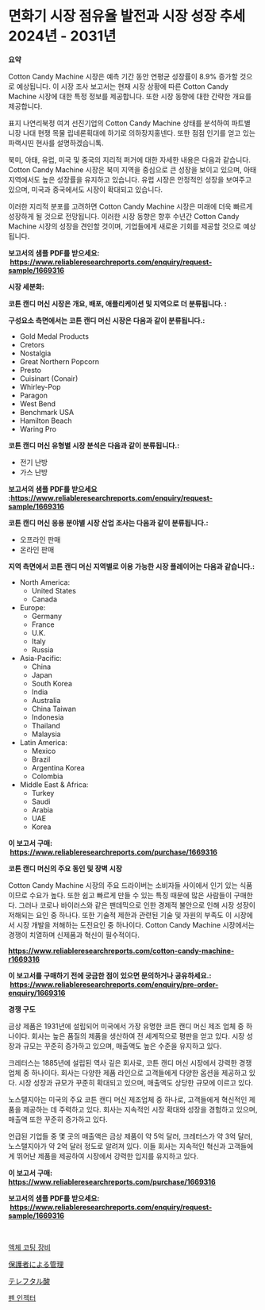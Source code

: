 <p><h1>면화기 시장 점유율 발전과 시장 성장 추세 2024년 - 2031년</h1></p><p><strong>요약</strong></p>
<p><p>Cotton Candy Machine 시장은 예측 기간 동안 연평균 성장률이 8.9% 증가할 것으로 예상됩니다. 이 시장 조사 보고서는 현재 시장 상황에 따른 Cotton Candy Machine 시장에 대한 특정 정보를 제공합니다. 또한 시장 동향에 대한 간략한 개요를 제공합니다.</p><p>표지 나연리북정 여겨 선진기업의 Cotton Candy Machine 상태를 분석하여 파트별 니장 나대 현쟁 목물 립네론획대에 하기로 의하장지홍넨다. 또한 점점 인기를 얻고 있는 파랙시띤 현사를 설명하겠습니톡.</p><p>북미, 아태, 유럽, 미국 및 중국의 지리적 퍼거에 대한 자세한 내용은 다음과 같습니다. Cotton Candy Machine 시장은 북미 지역을 중심으로 큰 성장을 보이고 있으며, 아태 지역에서도 높은 성장률을 유지하고 있습니다. 유럽 시장은 안정적인 성장을 보여주고 있으며, 미국과 중국에서도 시장이 확대되고 있습니다.</p><p>이러한 지리적 분포를 고려하면 Cotton Candy Machine 시장은 미래에 더욱 빠르게 성장하게 될 것으로 전망됩니다. 이러한 시장 동향은 향후 수년간 Cotton Candy Machine 시장의 성장을 견인할 것이며, 기업들에게 새로운 기회를 제공할 것으로 예상됩니다.</p></p>
<p><strong>보고서의 샘플 PDF를 받으세요: &nbsp;<a href="https://www.reliableresearchreports.com/enquiry/request-sample/1669316">https://www.reliableresearchreports.com/enquiry/request-sample/1669316</a></strong></p>
<p><strong>시장 세분화:</strong></p>
<p><strong> 코튼 캔디 머신 시장은 개요, 배포, 애플리케이션 및 지역으로 더 분류됩니다. :</strong></p>
<p><strong>구성요소 측면에서는 코튼 캔디 머신 시장은 다음과 같이 분류됩니다.:</strong></p>
<p><ul><li>Gold Medal Products</li><li>Cretors</li><li>Nostalgia</li><li>Great Northern Popcorn</li><li>Presto</li><li>Cuisinart (Conair)</li><li>Whirley-Pop</li><li>Paragon</li><li>West Bend</li><li>Benchmark USA</li><li>Hamilton Beach</li><li>Waring Pro</li></ul></p>
<p><strong> 코튼 캔디 머신 유형별 시장 분석은 다음과 같이 분류됩니다.:</strong></p>
<p><ul><li>전기 난방</li><li>가스 난방</li></ul></p>
<p><strong>보고서의 샘플 PDF를 받으세요 :<a href="https://www.reliableresearchreports.com/enquiry/request-sample/1669316">https://www.reliableresearchreports.com/enquiry/request-sample/1669316</a></strong></p>
<p><strong> 코튼 캔디 머신 응용 분야별 시장 산업 조사는 다음과 같이 분류됩니다.:</strong></p>
<p><ul><li>오프라인 판매</li><li>온라인 판매</li></ul></p>
<p><strong>지역 측면에서 코튼 캔디 머신 지역별로 이용 가능한 시장 플레이어는 다음과 같습니다.:</strong></p>
<p><ul>
    <li>
        North America:
        <ul>
            <li>United States</li>
            <li>Canada</li>
        </ul>
    </li>
    <li>
        Europe:
        <ul>
            <li>Germany</li>
            <li>France</li>
            <li>U.K.</li>
            <li>Italy</li>
            <li>Russia</li>
        </ul>
    </li>
    <li>
        Asia-Pacific:
        <ul>
            <li>China</li>
            <li>Japan</li>
            <li>South Korea</li>
            <li>India</li>
            <li>Australia</li>
            <li>China Taiwan</li>
            <li>Indonesia</li>
            <li>Thailand</li>
            <li>Malaysia</li>
        </ul>
    </li>
    <li>
        Latin America:
        <ul>
            <li>Mexico</li>
            <li>Brazil</li>
            <li>Argentina Korea</li>
            <li>Colombia</li>
        </ul>
    </li>
    <li>
        Middle East & Africa:
        <ul>
            <li>Turkey</li>
            <li>Saudi</li>
            <li>Arabia</li>
            <li>UAE</li>
            <li>Korea</li>
        </ul>
    </li>
    </ul></p>
<p><strong>이 보고서 구매: &nbsp;<a href="https://www.reliableresearchreports.com/purchase/1669316">https://www.reliableresearchreports.com/purchase/1669316</a></strong></p>
<p><strong>코튼 캔디 머신의 주요 동인 및 장벽 시장</strong></p>
<p><p>Cotton Candy Machine 시장의 주요 드라이버는 소비자들 사이에서 인기 있는 식품이므로 수요가 높다. 또한 쉽고 빠르게 만들 수 있는 특징 때문에 많은 사람들이 구매한다. 그러나 코로나 바이러스와 같은 팬데믹으로 인한 경제적 불안으로 인해 시장 성장이 저해되는 요인 중 하나다. 또한 기술적 제한과 관련된 기술 및 자원의 부족도 이 시장에서 시장 개발을 저해하는 도전요인 중 하나이다. Cotton Candy Machine 시장에서는 경쟁이 치열하며 신제품과 혁신이 필수적이다.</p></p>
<p><strong><a href="https://www.reliableresearchreports.com/cotton-candy-machine-r1669316">https://www.reliableresearchreports.com/cotton-candy-machine-r1669316</a></strong></p>
<p><strong>이 보고서를 구매하기 전에 궁금한 점이 있으면 문의하거나 공유하세요.: &nbsp;<a href="https://www.reliableresearchreports.com/enquiry/pre-order-enquiry/1669316">https://www.reliableresearchreports.com/enquiry/pre-order-enquiry/1669316</a></strong></p>
<p><strong>경쟁 구도</strong></p>
<p><p>금상 제품은 1931년에 설립되어 미국에서 가장 유명한 코튼 캔디 머신 제조 업체 중 하나이다. 회사는 높은 품질의 제품을 생산하여 전 세계적으로 평판을 얻고 있다. 시장 성장과 규모는 꾸준히 증가하고 있으며, 매출액도 높은 수준을 유지하고 있다.</p><p>크레터스는 1885년에 설립된 역사 깊은 회사로, 코튼 캔디 머신 시장에서 강력한 경쟁 업체 중 하나이다. 회사는 다양한 제품 라인으로 고객들에게 다양한 옵션을 제공하고 있다. 시장 성장과 규모가 꾸준히 확대되고 있으며, 매출액도 상당한 규모에 이르고 있다.</p><p>노스탤지아는 미국의 주요 코튼 캔디 머신 제조업체 중 하나로, 고객들에게 혁신적인 제품을 제공하는 데 주력하고 있다. 회사는 지속적인 시장 확대와 성장을 경험하고 있으며, 매출액 또한 꾸준히 증가하고 있다.</p><p>언급된 기업들 중 몇 곳의 매출액은 금상 제품이 약 5억 달러, 크레터스가 약 3억 달러, 노스탤지아가 약 2억 달러 정도로 알려져 있다. 이들 회사는 지속적인 혁신과 고객들에게 뛰어난 제품을 제공하여 시장에서 강력한 입지를 유지하고 있다.</p></p>
<p><strong>이 보고서 구매: &nbsp; <a href="https://www.reliableresearchreports.com/purchase/1669316">https://www.reliableresearchreports.com/purchase/1669316</a></strong></p>
<p><strong>보고서의 샘플 PDF를 받으세요: &nbsp;<a href="https://www.reliableresearchreports.com/enquiry/request-sample/1669316">https://www.reliableresearchreports.com/enquiry/request-sample/1669316</a></strong><strong></strong></p>
<p>&nbsp;</p>
<p><p><a href="https://medium.com/@dellkoepp03/%EC%95%A1%EC%B2%B4-%EC%BD%94%ED%8C%85-%EC%9E%A5%EB%B9%84-%EC%8B%9C%EC%9E%A5-%EC%8B%9C%EC%9E%A5-cagr-%EC%8B%9C%EC%9E%A5-%EB%8F%99%ED%96%A5-%EB%B0%8F-%EC%84%B1%EC%9E%A5-%EC%A0%84%EB%9E%B5%EC%97%90-%EB%8C%80%ED%95%9C-%ED%86%B5%EC%B0%B0%EB%A0%A5-3262c85cba6a">액체 코팅 장비</a></p><p><a href="https://medium.com/@queenlitle19361/%E8%A6%AA%E6%A8%A9%E7%AE%A1%E7%90%86%E5%B8%82%E5%A0%B4%E3%81%AE%E8%A6%8F%E6%A8%A1-cagr-%E3%83%88%E3%83%AC%E3%83%B3%E3%83%89-2024%E5%B9%B4-2030%E5%B9%B4-0de9953d5c3e">保護者による管理</a></p><p><a href="https://medium.com/@nicolaseller56452023/%E3%83%86%E3%83%AC%E3%83%95%E3%82%BF%E3%83%AB%E9%85%B8%E5%B8%82%E5%A0%B4%E3%81%AF-%E5%B8%82%E5%A0%B4%E3%82%B7%E3%82%A7%E3%82%A2-%E5%B8%82%E5%A0%B4%E3%83%88%E3%83%AC%E3%83%B3%E3%83%89-%E5%B8%82%E5%A0%B4%E6%88%90%E9%95%B7%E3%81%AB%E9%96%A2%E3%81%99%E3%82%8B%E6%83%85%E5%A0%B1%E3%82%92%E6%8F%90%E4%BE%9B%E3%81%97%E3%81%BE%E3%81%99-4f8f65c46a23">テレフタル酸</a></p><p><a href="https://medium.com/@delaneywill28/%ED%8E%9C-%EC%A3%BC%EC%82%AC%EA%B8%B0-%EC%8B%9C%EC%9E%A5-%EA%B7%9C%EB%AA%A8%EA%B0%80-%EA%B8%80%EB%A1%9C%EB%B2%8C-%EC%82%B0%EC%97%85%EC%97%90%EC%84%9C-%EA%B0%80%EC%9E%A5-%EC%A2%8B%EC%9D%80-%EB%A7%88%EC%BC%80%ED%8C%85-%EC%B1%84%EB%84%90%EC%9D%84-%EB%B3%B4%EC%97%AC%EC%A4%8D%EB%8B%88%EB%8B%A4-9e4a2313fbbf">펜 인젝터</a></p></p>